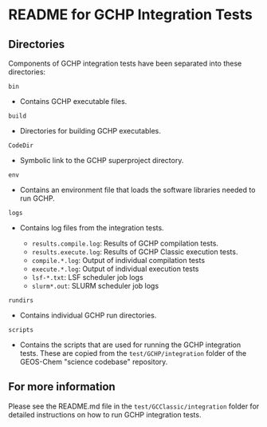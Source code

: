 # README for GCHP Integration Tests

## Directories

Components of GCHP integration tests have been separated into these directories:

`bin`

  - Contains GCHP executable files.

`build`

  - Directories for building GCHP executables.

`CodeDir`

  - Symbolic link to the GCHP superproject directory.

`env`

  - Contains an environment file that loads the software libraries needed to run GCHP.

`logs`

  - Contains log files from the integration tests.

    - `results.compile.log`: Results of GCHP compilation tests.
    - `results.execute.log`: Results of GCHP Classic execution tests.
    - `compile.*.log`: Output of individual compilation tests
    - `execute.*.log`: Output of individual execution tests
    - `lsf-*.txt`: LSF scheduler job logs
    - `slurm*.out`: SLURM scheduler job logs

`rundirs`

  - Contains individual GCHP run directories.

`scripts`

  - Contains the scripts that are used for running the GCHP integration tests.  These are copied from the `test/GCHP/integration` folder of the GEOS-Chem "science codebase" repository.

## For more information

Please see the README.md file in the `test/GCClassic/integration` folder for detailed instructions on how to run GCHP integration tests.
